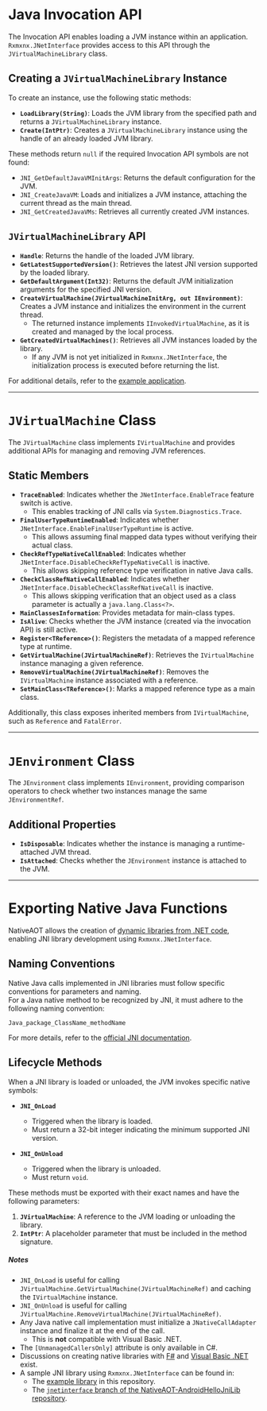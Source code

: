 # Java Invocation API

The Invocation API enables loading a JVM instance within an application. `Rxmxnx.JNetInterface` provides access to this
API through the `JVirtualMachineLibrary` class.

## Creating a `JVirtualMachineLibrary` Instance

To create an instance, use the following static methods:

- **`LoadLibrary(String)`**: Loads the JVM library from the specified path and returns a `JVirtualMachineLibrary`
  instance.
- **`Create(IntPtr)`**: Creates a `JVirtualMachineLibrary` instance using the handle of an already loaded JVM library.

These methods return `null` if the required Invocation API symbols are not found:

- `JNI_GetDefaultJavaVMInitArgs`: Returns the default configuration for the JVM.
- `JNI_CreateJavaVM`: Loads and initializes a JVM instance, attaching the current thread as the main thread.
- `JNI_GetCreatedJavaVMs`: Retrieves all currently created JVM instances.

## `JVirtualMachineLibrary` API

- **`Handle`**: Returns the handle of the loaded JVM library.
- **`GetLatestSupportedVersion()`**: Retrieves the latest JNI version supported by the loaded library.
- **`GetDefaultArgument(Int32)`**: Returns the default JVM initialization arguments for the specified JNI version.
- **`CreateVirtualMachine(JVirtualMachineInitArg, out IEnvironment)`**: Creates a JVM instance and initializes the
  environment in the current thread.
    - The returned instance implements `IInvokedVirtualMachine`, as it is created and managed by the local process.
- **`GetCreatedVirtualMachines()`**: Retrieves all JVM instances loaded by the library.
    - If any JVM is not yet initialized in `Rxmxnx.JNetInterface`, the initialization process is executed before
      returning the list.

For additional details, refer to the [example application](../src/ApplicationTest/README.md).

---

# `JVirtualMachine` Class

The `JVirtualMachine` class implements `IVirtualMachine` and provides additional APIs for managing and removing JVM
references.

## Static Members

- **`TraceEnabled`**: Indicates whether the `JNetInterface.EnableTrace` feature switch is active.
    - This enables tracking of JNI calls via `System.Diagnostics.Trace`.
- **`FinalUserTypeRuntimeEnabled`**: Indicates whether `JNetInterface.EnableFinalUserTypeRuntime` is active.
    - This allows assuming final mapped data types without verifying their actual class.
- **`CheckRefTypeNativeCallEnabled`**: Indicates whether `JNetInterface.DisableCheckRefTypeNativeCall` is inactive.
    - This allows skipping reference type verification in native Java calls.
- **`CheckClassRefNativeCallEnabled`**: Indicates whether `JNetInterface.DisableCheckClassRefNativeCall` is inactive.
    - This allows skipping verification that an object used as a class parameter is actually a `java.lang.Class<?>`.
- **`MainClassesInformation`**: Provides metadata for main-class types.
- **`IsAlive`**: Checks whether the JVM instance (created via the invocation API) is still active.
- **`Register<TReference>()`**: Registers the metadata of a mapped reference type at runtime.
- **`GetVirtualMachine(JVirtualMachineRef)`**: Retrieves the `IVirtualMachine` instance managing a given reference.
- **`RemoveVirtualMachine(JVirtualMachineRef)`**: Removes the `IVirtualMachine` instance associated with a reference.
- **`SetMainClass<TReference>()`**: Marks a mapped reference type as a main class.

Additionally, this class exposes inherited members from `IVirtualMachine`, such as `Reference` and `FatalError`.

---  

# `JEnvironment` Class

The `JEnvironment` class implements `IEnvironment`, providing comparison operators to check whether two instances manage
the same `JEnvironmentRef`.

## Additional Properties

- **`IsDisposable`**: Indicates whether the instance is managing a runtime-attached JVM thread.
- **`IsAttached`**: Checks whether the `JEnvironment` instance is attached to the JVM.

---  

# Exporting Native Java Functions

NativeAOT allows the creation
of [dynamic libraries from .NET code](https://learn.microsoft.com/en-us/dotnet/core/deploying/native-aot/libraries),
enabling JNI library development using `Rxmxnx.JNetInterface`.

## Naming Conventions

Native Java calls implemented in JNI libraries must follow specific conventions for parameters and naming.  
For a Java native method to be recognized by JNI, it must adhere to the following naming convention:

```
Java_package_ClassName_methodName
```  

For more details, refer to
the [official JNI documentation](https://docs.oracle.com/javase/8/docs/technotes/guides/jni/spec/design.html#resolving_native_method_names).

## Lifecycle Methods

When a JNI library is loaded or unloaded, the JVM invokes specific native symbols:

- **`JNI_OnLoad`**
    - Triggered when the library is loaded.
    - Must return a 32-bit integer indicating the minimum supported JNI version.

- **`JNI_OnUnload`**
    - Triggered when the library is unloaded.
    - Must return `void`.

These methods must be exported with their exact names and have the following parameters:

1. **`JVirtualMachine`**: A reference to the JVM loading or unloading the library.
2. **`IntPtr`**: A placeholder parameter that must be included in the method signature.

##### Notes

- `JNI_OnLoad` is useful for calling `JVirtualMachine.GetVirtualMachine(JVirtualMachineRef)` and caching the
  `IVirtualMachine` instance.
- `JNI_OnUnload` is useful for calling `JVirtualMachine.RemoveVirtualMachine(JVirtualMachineRef)`.
- Any Java native call implementation must initialize a `JNativeCallAdapter` instance and finalize it at the end of the
  call.
    - This is **not** compatible with Visual Basic .NET.
- The `[UnmanagedCallersOnly]` attribute is only available in C#.
- Discussions on creating native libraries with [F#](https://github.com/dotnet/samples/issues/5647)
  and [Visual Basic .NET](https://github.com/dotnet/runtime/issues/96103) exist.
- A sample JNI library using `Rxmxnx.JNetInterface` can be found in:
    - The [example library](../src/ApplicationTest/README.md) in this repository.
    - The [
      `jnetinterface` branch of the NativeAOT-AndroidHelloJniLib repository](https://github.com/josephmoresena/NativeAOT-AndroidHelloJniLib/tree/jnetinterface).  
